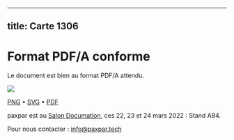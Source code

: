 
---
title: Carte 1306
---

# Format PDF/A conforme

Le document est bien au format PDF/A attendu.


![](https://media.paxpar.tech/ludi/card_1306_recto.png)

[PNG](https://media.paxpar.tech/ludi/card_1306_recto.png) • [SVG](https://media.paxpar.tech/ludi/card_1306_recto.svg) • [PDF](https://media.paxpar.tech/ludi/card_1306_recto.pdf)

paxpar est au [Salon Documation](https://www.documation.fr/info_societe/527/paxpartech.html), ces 22, 23 et 24 mars 2022 : Stand A84.

Pour nous contacter : info@paxpar.tech


